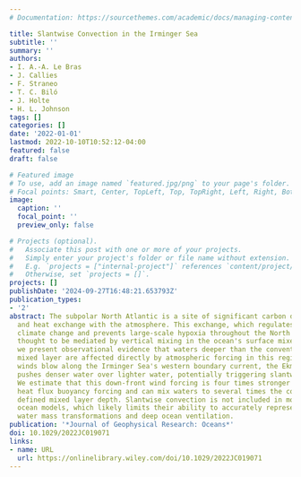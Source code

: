 ```yaml
---
# Documentation: https://sourcethemes.com/academic/docs/managing-content/

title: Slantwise Convection in the Irminger Sea
subtitle: ''
summary: ''
authors:
- I. A.-A. Le Bras
- J. Callies
- F. Straneo
- T. C. Biló
- J. Holte
- H. L. Johnson
tags: []
categories: []
date: '2022-01-01'
lastmod: 2022-10-10T10:52:12-04:00
featured: false
draft: false

# Featured image
# To use, add an image named `featured.jpg/png` to your page's folder.
# Focal points: Smart, Center, TopLeft, Top, TopRight, Left, Right, BottomLeft, Bottom, BottomRight.
image:
  caption: ''
  focal_point: ''
  preview_only: false

# Projects (optional).
#   Associate this post with one or more of your projects.
#   Simply enter your project's folder or file name without extension.
#   E.g. `projects = ["internal-project"]` references `content/project/deep-learning/index.md`.
#   Otherwise, set `projects = []`.
projects: []
publishDate: '2024-09-27T16:48:21.653793Z'
publication_types:
- '2'
abstract: The subpolar North Atlantic is a site of significant carbon dioxide, oxygen,
  and heat exchange with the atmosphere. This exchange, which regulates transient
  climate change and prevents large-scale hypoxia throughout the North Atlantic, is
  thought to be mediated by vertical mixing in the ocean's surface mixed layer. Here
  we present observational evidence that waters deeper than the conventionally defined
  mixed layer are affected directly by atmospheric forcing in this region. When northerly
  winds blow along the Irminger Sea's western boundary current, the Ekman response
  pushes denser water over lighter water, potentially triggering slantwise convection.
  We estimate that this down-front wind forcing is four times stronger than air--sea
  heat flux buoyancy forcing and can mix waters to several times the conventionally
  defined mixed layer depth. Slantwise convection is not included in most large-scale
  ocean models, which likely limits their ability to accurately represent subpolar
  water mass transformations and deep ocean ventilation.
publication: '*Journal of Geophysical Research: Oceans*'
doi: 10.1029/2022JC019071
links:
- name: URL
  url: https://onlinelibrary.wiley.com/doi/10.1029/2022JC019071
---
```

